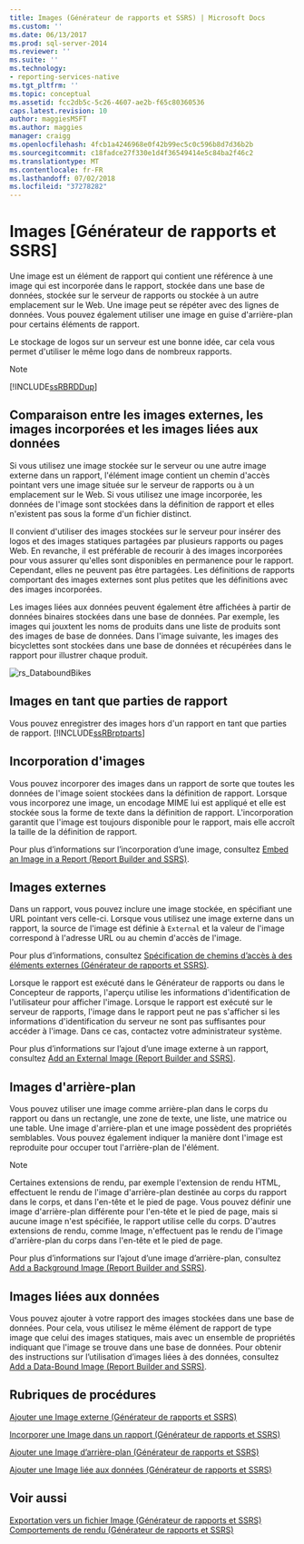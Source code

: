 ```yaml
---
title: Images (Générateur de rapports et SSRS) | Microsoft Docs
ms.custom: ''
ms.date: 06/13/2017
ms.prod: sql-server-2014
ms.reviewer: ''
ms.suite: ''
ms.technology:
- reporting-services-native
ms.tgt_pltfrm: ''
ms.topic: conceptual
ms.assetid: fcc2db5c-5c26-4607-ae2b-f65c80360536
caps.latest.revision: 10
author: maggiesMSFT
ms.author: maggies
manager: craigg
ms.openlocfilehash: 4fcb1a4246968e0f42b99ec5c0c596b8d7d36b2b
ms.sourcegitcommit: c18fadce27f330e1d4f36549414e5c84ba2f46c2
ms.translationtype: MT
ms.contentlocale: fr-FR
ms.lasthandoff: 07/02/2018
ms.locfileid: "37278282"
---
```

# <a name="images-report-builder-and-ssrs"></a>Images [Générateur de rapports et SSRS]
  Une image est un élément de rapport qui contient une référence à une image qui est incorporée dans le rapport, stockée dans une base de données, stockée sur le serveur de rapports ou stockée à un autre emplacement sur le Web. Une image peut se répéter avec des lignes de données. Vous pouvez également utiliser une image en guise d'arrière-plan pour certains éléments de rapport.  
  
 Le stockage de logos sur un serveur est une bonne idée, car cela vous permet d'utiliser le même logo dans de nombreux rapports.  
  
> [!NOTE]  
>  [!INCLUDE[ssRBRDDup](../../includes/ssrbrddup-md.md)]  
  
##  <a name="ComparingImages"></a> Comparaison entre les images externes, les images incorporées et les images liées aux données  
 Si vous utilisez une image stockée sur le serveur ou une autre image externe dans un rapport, l'élément image contient un chemin d'accès pointant vers une image située sur le serveur de rapports ou à un emplacement sur le Web. Si vous utilisez une image incorporée, les données de l'image sont stockées dans la définition de rapport et elles n'existent pas sous la forme d'un fichier distinct.  
  
 Il convient d'utiliser des images stockées sur le serveur pour insérer des logos et des images statiques partagées par plusieurs rapports ou pages Web. En revanche, il est préférable de recourir à des images incorporées pour vous assurer qu'elles sont disponibles en permanence pour le rapport. Cependant, elles ne peuvent pas être partagées. Les définitions de rapports comportant des images externes sont plus petites que les définitions avec des images incorporées.  
  
 Les images liées aux données peuvent également être affichées à partir de données binaires stockées dans une base de données. Par exemple, les images qui jouxtent les noms de produits dans une liste de produits sont des images de base de données. Dans l'image suivante, les images des bicyclettes sont stockées dans une base de données et récupérées dans le rapport pour illustrer chaque produit.  
  
 ![rs_DataboundBikes](../media/rs-databoundbikes.gif "rs_DataboundBikes")  
  

  
##  <a name="ImagesReportParts"></a> Images en tant que parties de rapport  
 Vous pouvez enregistrer des images hors d'un rapport en tant que parties de rapport. [!INCLUDE[ssRBrptparts](../../includes/ssrbrptparts-md.md)]  
  
 
  
##  <a name="EmbedImages"></a> Incorporation d'images  
 Vous pouvez incorporer des images dans un rapport de sorte que toutes les données de l'image soient stockées dans la définition de rapport. Lorsque vous incorporez une image, un encodage MIME lui est appliqué et elle est stockée sous la forme de texte dans la définition de rapport. L'incorporation garantit que l'image est toujours disponible pour le rapport, mais elle accroît la taille de la définition de rapport.  
  
 Pour plus d’informations sur l’incorporation d’une image, consultez [Embed an Image in a Report &#40;Report Builder and SSRS&#41;](embed-an-image-in-a-report-report-builder-and-ssrs.md).  
  

  
##  <a name="ExternalImages"></a> Images externes  
 Dans un rapport, vous pouvez inclure une image stockée, en spécifiant une URL pointant vers celle-ci. Lorsque vous utilisez une image externe dans un rapport, la source de l'image est définie à `External` et la valeur de l'image correspond à l'adresse URL ou au chemin d'accès de l'image.  
  
 Pour plus d’informations, consultez [Spécification de chemins d’accès à des éléments externes &#40;Générateur de rapports et SSRS&#41;](specifying-paths-to-external-items-report-builder-and-ssrs.md).  
  
 Lorsque le rapport est exécuté dans le Générateur de rapports ou dans le Concepteur de rapports, l'aperçu utilise les informations d'identification de l'utilisateur pour afficher l'image. Lorsque le rapport est exécuté sur le serveur de rapports, l'image dans le rapport peut ne pas s'afficher si les informations d'identification du serveur ne sont pas suffisantes pour accéder à l'image. Dans ce cas, contactez votre administrateur système.  
  
 Pour plus d’informations sur l’ajout d’une image externe à un rapport, consultez [Add an External Image &#40;Report Builder and SSRS&#41;](add-an-external-image-report-builder-and-ssrs.md).  
  
 
  
##  <a name="BackgroundImages"></a> Images d'arrière-plan  
 Vous pouvez utiliser une image comme arrière-plan dans le corps du rapport ou dans un rectangle, une zone de texte, une liste, une matrice ou une table. Une image d'arrière-plan et une image possèdent des propriétés semblables. Vous pouvez également indiquer la manière dont l'image est reproduite pour occuper tout l'arrière-plan de l'élément.  
  
> [!NOTE]  
>  Certaines extensions de rendu, par exemple l'extension de rendu HTML, effectuent le rendu de l'image d'arrière-plan destinée au corps du rapport dans le corps, et dans l'en-tête et le pied de page. Vous pouvez définir une image d'arrière-plan différente pour l'en-tête et le pied de page, mais si aucune image n'est spécifiée, le rapport utilise celle du corps. D'autres extensions de rendu, comme Image, n'effectuent pas le rendu de l'image d'arrière-plan du corps dans l'en-tête et le pied de page.  
  
 Pour plus d’informations sur l’ajout d’une image d’arrière-plan, consultez [Add a Background Image &#40;Report Builder and SSRS&#41;](add-a-background-image-report-builder-and-ssrs.md).  
  
 
  
##  <a name="DataboundImages"></a> Images liées aux données  
 Vous pouvez ajouter à votre rapport des images stockées dans une base de données. Pour cela, vous utilisez le même élément de rapport de type image que celui des images statiques, mais avec un ensemble de propriétés indiquant que l'image se trouve dans une base de données. Pour obtenir des instructions sur l’utilisation d’images liées à des données, consultez [Add a Data-Bound Image &#40;Report Builder and SSRS&#41;](add-a-data-bound-image-report-builder-and-ssrs.md).  
  

  
##  <a name="HowTo"></a> Rubriques de procédures  
 [Ajouter une Image externe &#40;Générateur de rapports et SSRS&#41;](add-an-external-image-report-builder-and-ssrs.md)  
  
 [Incorporer une Image dans un rapport &#40;Générateur de rapports et SSRS&#41;](embed-an-image-in-a-report-report-builder-and-ssrs.md)  
  
 [Ajouter une Image d’arrière-plan &#40;Générateur de rapports et SSRS&#41;](add-a-background-image-report-builder-and-ssrs.md)  
  
 [Ajouter une Image liée aux données &#40;Générateur de rapports et SSRS&#41;](add-a-data-bound-image-report-builder-and-ssrs.md)  
  
  
  
## <a name="see-also"></a>Voir aussi  
 [Exportation vers un fichier Image &#40;Générateur de rapports et SSRS&#41;](../report-builder/exporting-to-an-image-file-report-builder-and-ssrs.md)   
 [Comportements de rendu &#40;Générateur de rapports et SSRS&#41;](rendering-behaviors-report-builder-and-ssrs.md)  
  
  
